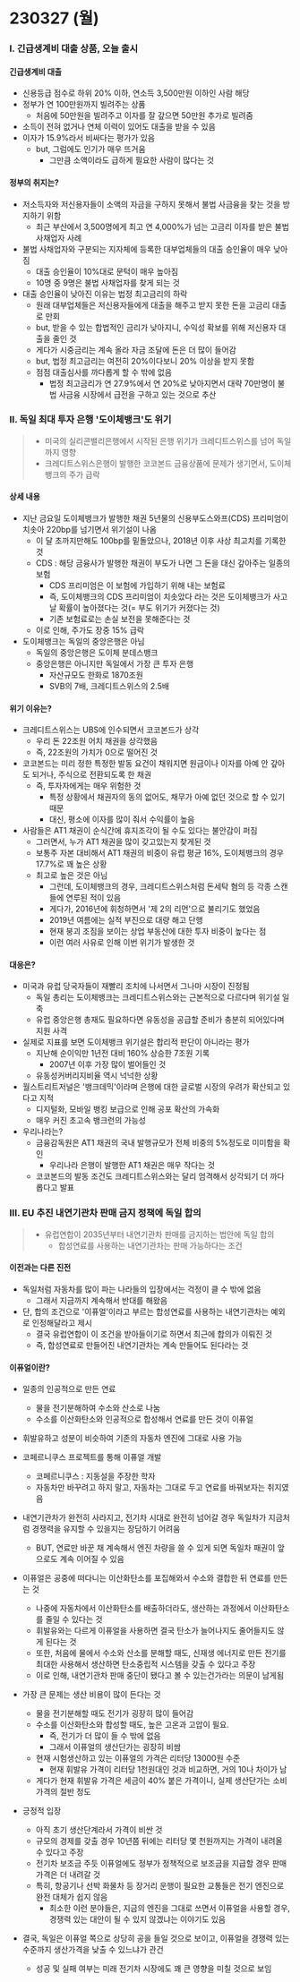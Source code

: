 # 230327 (월)



### Ⅰ. 긴급생계비 대출 상품, 오늘 출시



#### 긴급생계비 대출

- 신용등급 점수로 하위 20% 이하, 연소득 3,500만원 이하인 사람 해당
- 정부가 연 100만원까지 빌려주는 상품
  - 처음에 50만원을 빌려주고 이자를 잘 갚으면 50만원 추가로 빌려줌
- 소득이 전혀 없거나 연체 이력이 있어도 대출을 받을 수 있음
- 이자가 15.9%라서 비싸다는 평가가 있음
  - but, 그럼에도 인기가 매우 뜨거움
    - 그만큼 소액이라도 급하게 필요한 사람이 많다는 것



#### 정부의 취지는?

- 저소득자와 저신용자들이 소액의 자금을 구하지 못해서 불법 사금융을 찾는 것을 방지하기 위함
  - 최근 부산에서 3,500명에게 최고 연 4,000%가 넘는 고금리 이자를 받은 불법 사채업자 사례
- 불법 사채업자와 구분되는 지자체에 등록한 대부업체들의 대출 승인율이 매우 낮아짐
  - 대출 승인율이 10%대로 문턱이 매우 높아짐
  - 10명 중 9명은 불법 사채업자를 찾게 되는 것
- 대출 승인율이 낮아진 이유는 법정 최고금리의 하락
  - 원래 대부업체들은 저신용자들에게 대출을 해주고 받지 못한 돈을 고금리 대출로 만회
  - but, 받을 수 있는 합법적인 금리가 낮아지니, 수익성 확보를 위해 저신용자 대출을 줄인 것
  - 게다가 시중금리는 계속 올라 자금 조달에 돈은 더 많이 들어감
  - but, 법정 최고금리는 여전히 20%이다보니 20% 이상을 받지 못함
  - 점점 대출심사를 까다롭게 할 수 밖에 없음
    - 법정 최고금리가 연 27.9%에서 연 20%로 낮아지면서 대략 70만명이 불법 사금융 시장에서 급전을 구하고 있는 것으로 추산



### Ⅱ. 독일 최대 투자 은행 '도이체뱅크'도 위기

> - 미국의 실리콘밸리은행에서 시작된 은행 위기가 크레디트스위스를 넘어 독일까지 영향
> - 크레디트스위스은행이 발행한 코코본드 금융상품에 문제가 생기면서, 도이체뱅크의 주가 급락



#### 상세 내용

- 지난 금요일 도이체뱅크가 발행한 채권 5년물의 신용부도스와프(CDS) 프리미엄이 치솟아 220bp를 넘기면서 위기설이 나옴
  - 이 달 초까지만해도 100bp를 밑돌았으나, 2018년 이후 사상 최고치를 기록한 것
  - CDS : 해당 금융사가 발행한 채권이 부도가 나면 그 돈을 대신 갚아주는 일종의 보험
    - CDS 프리미엄은 이 보험에 가입하기 위해 내는 보험료
    - 즉, 도이체뱅크의 CDS 프리미엄이 치솟았다 라는 것은 도이체뱅크가 사고날 확률이 높아졌다는 것(= 부도 위기가 커졌다는 것)
    - 기존 보험료로는 손실 보전을 못해준다는 것
  - 이로 인해, 주가도 장중 15% 급락
- 도이체뱅크는 독일의 중앙은행은 아님
  - 독일의 중앙은행은 도이체 분데스뱅크
  - 중앙은행은 아니지만 독일에서 가장 큰 투자 은행
    - 자산규모도 한화로 1870조원
    - SVB의 7배, 크레디트스위스의 2.5배



#### 위기 이유는?

- 크레디트스위스는 UBS에 인수되면서 코코본드가 상각
  - 우리 돈 22조원 어치 채권을 상각했음
  - 즉, 22조원의 가치가 0으로 떨어진 것
- 코코본드는 미리 정한 특정한 발동 요건이 채워지면 원금이나 이자를 아예 안 갚아도 되거나, 주식으로 전환되도록 한 채권
  - 즉, 투자자에게는 매우 위험한 것
    - 특정 상황에서 채권자의 동의 없어도, 채무가 아예 없던 것으로 할 수 있기 때문
    - 대신, 평소에 이자를 많이 줘서 수익률이 높음
- 사람들은 AT1 채권이 순식간에 휴지조각이 될 수도 있다는 불안감이 퍼짐
  - 그러면서, 누가 AT1 채권을 많이 갖고있는지 찾게된 것
  - 보통주 자본 대비해서 AT1 채권의 비중이 유럽 평균 16%, 도이체뱅크의 경우 17.7%로 꽤 높은 상황
  - 최고로 높은 것은 아님
    - 그런데, 도이체뱅크의 경우, 크레디트스위스처럼 돈세탁 혐의 등 각종 스캔들에 연루된 적이 있음
    - 게다가, 2016년에 휘청하면서 '제 2의 리먼'으로 불리기도 했었음
    - 2019년 여름에는 실적 부진으로 대량 해고 단행
    - 현재 붕괴 조짐을 보이는 상업 부동산에 대한 투자 비중이 높다는 점
    - 이런 여러 사유로 인해 이번 위기가 발생한 것



#### 대응은?

- 미국과 유럽 당국자들이 재빨리 조치에 나서면서 그나마 시장이 진정됨
  - 독일 총리는 도이체뱅크는 크레디트스위스와는 근본적으로 다르다며 위기설 일축
  - 유럽 중앙은행 총재도 필요하다면 유동성을 공급할 준비가 충분히 되어있다며 지원 사격
- 실제로 지표를 보면 도이체뱅크 위기설은 합리적 판단이 아니라는 평가
  - 지난해 순이익만 1년전 대비 160% 상승한 7조원 기록
    - 2007년 이후 가장 많이 벌어들인 것
  - 유동성커버리지비율 역시 넉넉한 상황
- 월스트리트저널은 '뱅크데믹'이라며 은행에 대한 글로벌 시장의 우려가 확산되고 있다고 지적
  - 디지털화, 모바일 뱅킹 보급으로 인해 공포 확산의 가속화
  - 매우 커진 초고속 뱅크런의 가능성
- 우리나라는?
  - 금융감독원은 AT1 채권의 국내 발행규모가 전체 비중의 5%정도로 미미함을 확인
    - 우리나라 은행이 발행한 AT1 채권은 매우 작다는 것
  - 코코본드의 발동 조건도 크레디트스위스와는 달리 엄격해서 상각되기 더 까다롭다고 발표





### Ⅲ. EU 추진 내연기관차 판매 금지 정책에 독일 합의

> - 유럽연합이 2035년부터 내연기관차 판매를 금지하는 법안에 독일 합의
>   - 합성연료를 사용하는 내연기관차는 판매 가능하다는 조건



#### 이전과는 다른 진전

- 독일처럼 자동차를 많이 파는 나라들의 입장에서는 걱정이 클 수 밖에 없음
  - 그래서 지금까지 계속해서 반대를 해왔음
- 단, 합의 조건으로 '이퓨얼'이라고 부르는 합성연료를 사용하는 내연기관차는 예외로 인정해달라고 제시
  - 결국 유럽연합이 이 조건을 받아들이기로 하면서 최근에 합의가 이뤄진 것
  - 즉, 합성연료로 만들어진 내연기관차는 계속 만들어도 된다라는 것



#### 이퓨얼이란?

- 일종의 인공적으로 만든 연료
  - 물을 전기분해하여 수소와 산소로 나눔
  - 수소를 이산화탄소와 인공적으로 합성해서 연료를 만든 것이 이퓨얼
- 휘발유하고 성분이 비슷하여 기존의 자동차 엔진에 그대로 사용 가능
- 코페르니쿠스 프로젝트를 통해 이퓨얼 개발
  - 코페르니쿠스 : 지동설을 주장한 학자
  - 자동차만 바꾸려고 하지 말고, 자동차는 그대로 두고 연료를 바꿔보자는 취지였음
- 내연기관차가 완전히 사라지고, 전기차 시대로 완전히 넘어갈 경우 독일차가 지금처럼 경쟁력을 유지할 수 있을지는 장담하기 어려움
  - BUT, 연료만 바꾼 채 계속해서 엔진 차량을 쓸 수 있게 되면 독일차 패권이 앞으로도 계속 이어질 수 있음
- 이퓨얼은 공중에 떠다니는 이산화탄소를 포집해와서 수소와 결합한 뒤 연료를 만든는 것
  - 나중에 자동차에서 이산화탄소를 배출하더라도, 생산하는 과정에서 이산화탄소를 줄일 수 있다는 것
  - 휘발유와는 다르게 이퓨얼을 사용하면 결국 탄소가 늘어나지도 줄어들지도 않게 된다는 것
  - 또한, 처음에 물에서 수소와 산소를 분해할 때도, 신재생 에너지로 만든 전기를 최대한 사용해서 생산하면 탄소중립적 시스템을 갖출 수 있다고 주장
  - 이로 인해, 내연기관차 판매 중단이 됐다고 볼 수 있는건가라는 의문이 남게됨
  
- 가장 큰 문제는 생산 비용이 많이 든다는 것
  - 물을 전기분해할 때도 전기가 굉장히 많이 들어감
  - 수소를 이산화탄소와 합성할 때도, 높은 고온과 고압이 필요.
    - 즉, 전기가 더 많이 들 수 밖에 없음
    - 그래서 이퓨얼의 생산단가는 굉장히 비쌈
  - 현재 시험생산하고 있는 이퓨얼의 가격은 리터당 13000원 수준
    - 현재 휘발유 가격이 리터당 1천원대인 것과 비교하면, 거의 10나 차이가 남
  - 게다가 현재 휘발유 가격은 세금이 40% 붙은 가격이니, 실제 생산단가는 소비 가격의 절반 정도
- 긍정적 입장
  - 아직 초기 생산단계라서 가격이 비싼 것
  - 규모의 경제를 갖출 경우 10년쯤 뒤에는 리터당 몇 천원까지는 가격이 내려올 수 있다고 주장
  - 전기차 보조금 주듯 이퓨얼에도 정부가 정책적으로 보조금을 지급할 경우 판매 가격은 더 내려갈 것
  - 특히, 항공기나 선박 화물차 등 장거리 운행이 필요한 교통들은 전기 엔진으로 완전 대체가 쉽지 않음
    - 최소한 이런 분야들은, 지금의 엔진을 그대로 쓰면서 이퓨얼을 사용할 경우, 경쟁력 있는 대안이 될 수 있지 않겠냐는 이야기도 있음
- 결국, 독일은 이퓨얼 쪽으로 상당히 공을 들일 것으로 보이고, 이퓨얼을 경쟁력 있는 수준까지 생산가격을 낮출 수 있느냐가 관건
  - 성공 및 실패 여부는 미래 전기차 시장에도 꽤 큰 영향을 미칠 것으로 보임





